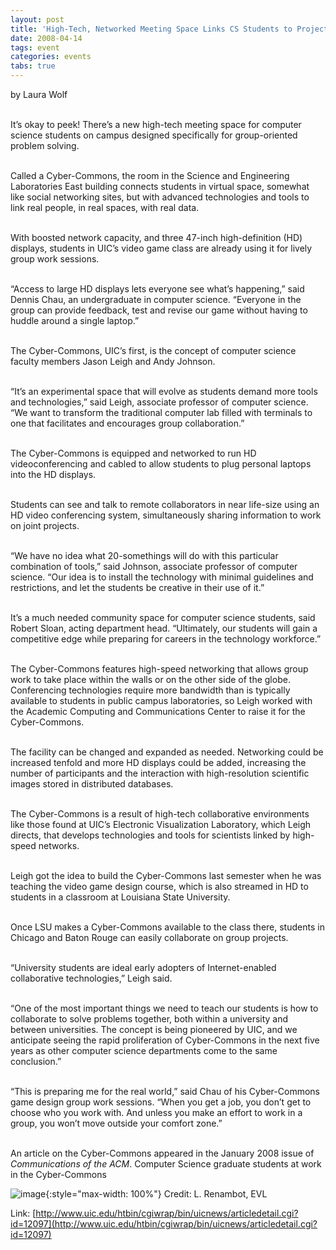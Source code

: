 ```yaml
---
layout: post
title: 'High-Tech, Networked Meeting Space Links CS Students to Project Collaborators'
date: 2008-04-14
tags: event
categories: events
tabs: true
---
```


by Laura Wolf<br><br>

It&rsquo;s okay to peek! There&rsquo;s a new high-tech meeting space for computer science students on campus designed specifically for group-oriented problem solving.<br><br>

Called a Cyber-Commons, the room in the Science and Engineering Laboratories East building connects students in virtual space, somewhat like social networking sites, but with advanced technologies and tools to link real people, in real spaces, with real data.<br><br>

With boosted network capacity, and three 47-inch high-definition (HD) displays, students in UIC&rsquo;s video game class are already using it for lively group work sessions.<br><br>

&ldquo;Access to large HD displays lets everyone see what&rsquo;s happening,&rdquo; said Dennis Chau, an undergraduate in computer science. &ldquo;Everyone in the group can provide feedback, test and revise our game without having to huddle around a single laptop.&rdquo;<br><br>

The Cyber-Commons, UIC&rsquo;s first, is the concept of computer science faculty members Jason Leigh and Andy Johnson.<br><br>

&ldquo;It&rsquo;s an experimental space that will evolve as students demand more tools and technologies,&rdquo; said Leigh, associate professor of computer science. &ldquo;We want to transform the traditional computer lab filled with terminals to one that facilitates and encourages group collaboration.&rdquo;<br><br>

The Cyber-Commons is equipped and networked to run HD videoconferencing and cabled to allow students to plug personal laptops into the HD displays.<br><br>

Students can see and talk to remote collaborators in near life-size using an HD video conferencing system, simultaneously sharing information to work on joint projects.<br><br>

&ldquo;We have no idea what 20-somethings will do with this particular combination of tools,&rdquo; said Johnson, associate professor of computer science. &ldquo;Our idea is to install the technology with minimal guidelines and restrictions, and let the students be creative in their use of it.&rdquo;<br><br>

It&rsquo;s a much needed community space for computer science students, said Robert Sloan, acting department head. &ldquo;Ultimately, our students will gain a competitive edge while preparing for careers in the technology workforce.&rdquo;<br><br>

The Cyber-Commons features high-speed networking that allows group work to take place within the walls or on the other side of the globe. Conferencing technologies require more bandwidth than is typically available to students in public campus laboratories, so Leigh worked with the Academic Computing and Communications Center to raise it for the Cyber-Commons.<br><br>

The facility can be changed and expanded as needed. Networking could be increased tenfold and more HD displays could be added, increasing the number of participants and the interaction with high-resolution scientific images stored in distributed databases.<br><br>

The Cyber-Commons is a result of high-tech collaborative environments like those found at UIC&rsquo;s Electronic Visualization Laboratory, which Leigh directs, that develops technologies and tools for scientists linked by high-speed networks.<br><br>

Leigh got the idea to build the Cyber-Commons last semester when he was teaching the video game design course, which is also streamed in HD to students in a classroom at Louisiana State University.<br><br>

Once LSU makes a Cyber-Commons available to the class there, students in Chicago and Baton Rouge can easily collaborate on group projects.<br><br>

&ldquo;University students are ideal early adopters of Internet-enabled collaborative technologies,&rdquo; Leigh said.<br><br>

&ldquo;One of the most important things we need to teach our students is how to collaborate to solve problems together, both within a university and between universities. The concept is being pioneered by UIC, and we anticipate seeing the rapid proliferation of Cyber-Commons in the next five years as other computer science departments come to the same conclusion.&rdquo;<br><br>

&ldquo;This is preparing me for the real world,&rdquo; said Chau of his Cyber-Commons game design group work sessions. &ldquo;When you get a job, you don&rsquo;t get to choose who you work with. And unless you make an effort to work in a group, you won&rsquo;t move outside your comfort zone.&rdquo;<br><br>

An article on the Cyber-Commons appeared in the January 2008 issue of <em>Communications of the ACM</em>.
Computer Science graduate students at work in the Cyber-Commons

![image](https://www.evl.uic.edu/output/originals/cybercommons_1-4-2008.png-srcw.jpg){:style="max-width: 100%"}
Credit: L. Renambot, EVL


Link: [http://www.uic.edu/htbin/cgiwrap/bin/uicnews/articledetail.cgi?id=12097](http://www.uic.edu/htbin/cgiwrap/bin/uicnews/articledetail.cgi?id=12097)
